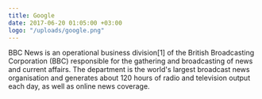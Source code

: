 ```yaml
---
title: Google
date: 2017-06-20 01:05:00 +03:00
logo: "/uploads/google.png"
---
```


BBC News is an operational business division[1] of the British Broadcasting Corporation (BBC) responsible for the gathering and broadcasting of news and current affairs. The department is the world's largest broadcast news organisation and generates about 120 hours of radio and television output each day, as well as online news coverage.